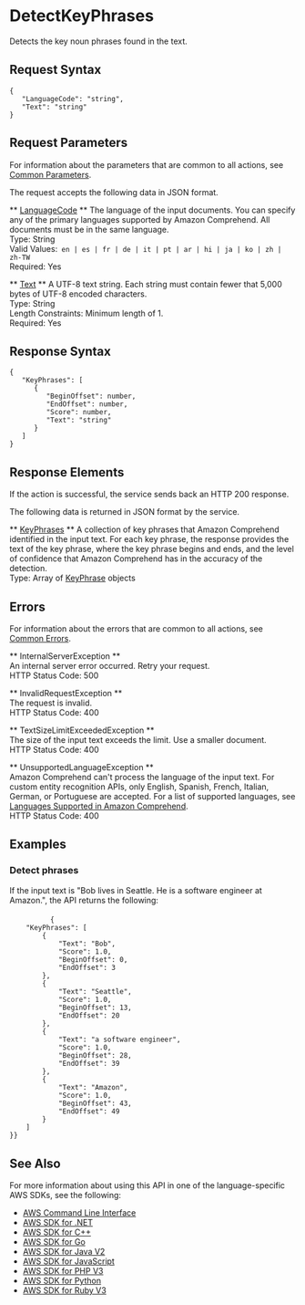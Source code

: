 # DetectKeyPhrases<a name="API_DetectKeyPhrases"></a>

Detects the key noun phrases found in the text\. 

## Request Syntax<a name="API_DetectKeyPhrases_RequestSyntax"></a>

```
{
   "LanguageCode": "string",
   "Text": "string"
}
```

## Request Parameters<a name="API_DetectKeyPhrases_RequestParameters"></a>

For information about the parameters that are common to all actions, see [Common Parameters](CommonParameters.md)\.

The request accepts the following data in JSON format\.

 ** [LanguageCode](#API_DetectKeyPhrases_RequestSyntax) **   <a name="comprehend-DetectKeyPhrases-request-LanguageCode"></a>
The language of the input documents\. You can specify any of the primary languages supported by Amazon Comprehend\. All documents must be in the same language\.  
Type: String  
Valid Values:` en | es | fr | de | it | pt | ar | hi | ja | ko | zh | zh-TW`   
Required: Yes

 ** [Text](#API_DetectKeyPhrases_RequestSyntax) **   <a name="comprehend-DetectKeyPhrases-request-Text"></a>
A UTF\-8 text string\. Each string must contain fewer that 5,000 bytes of UTF\-8 encoded characters\.  
Type: String  
Length Constraints: Minimum length of 1\.  
Required: Yes

## Response Syntax<a name="API_DetectKeyPhrases_ResponseSyntax"></a>

```
{
   "KeyPhrases": [ 
      { 
         "BeginOffset": number,
         "EndOffset": number,
         "Score": number,
         "Text": "string"
      }
   ]
}
```

## Response Elements<a name="API_DetectKeyPhrases_ResponseElements"></a>

If the action is successful, the service sends back an HTTP 200 response\.

The following data is returned in JSON format by the service\.

 ** [KeyPhrases](#API_DetectKeyPhrases_ResponseSyntax) **   <a name="comprehend-DetectKeyPhrases-response-KeyPhrases"></a>
A collection of key phrases that Amazon Comprehend identified in the input text\. For each key phrase, the response provides the text of the key phrase, where the key phrase begins and ends, and the level of confidence that Amazon Comprehend has in the accuracy of the detection\.   
Type: Array of [KeyPhrase](API_KeyPhrase.md) objects

## Errors<a name="API_DetectKeyPhrases_Errors"></a>

For information about the errors that are common to all actions, see [Common Errors](CommonErrors.md)\.

 ** InternalServerException **   
An internal server error occurred\. Retry your request\.  
HTTP Status Code: 500

 ** InvalidRequestException **   
The request is invalid\.  
HTTP Status Code: 400

 ** TextSizeLimitExceededException **   
The size of the input text exceeds the limit\. Use a smaller document\.  
HTTP Status Code: 400

 ** UnsupportedLanguageException **   
Amazon Comprehend can't process the language of the input text\. For custom entity recognition APIs, only English, Spanish, French, Italian, German, or Portuguese are accepted\. For a list of supported languages, see [Languages Supported in Amazon Comprehend](supported-languages.md)\.   
HTTP Status Code: 400

## Examples<a name="API_DetectKeyPhrases_Examples"></a>

### Detect phrases<a name="API_DetectKeyPhrases_Example_1"></a>

If the input text is "Bob lives in Seattle\. He is a software engineer at Amazon\.", the API returns the following:

#### <a name="w71aac49b5c92c15b3b5"></a>

```
          {
    "KeyPhrases": [
        {
            "Text": "Bob",
            "Score": 1.0,
            "BeginOffset": 0,
            "EndOffset": 3
        },
        {
            "Text": "Seattle",
            "Score": 1.0,
            "BeginOffset": 13,
            "EndOffset": 20
        },
        {
            "Text": "a software engineer",
            "Score": 1.0,
            "BeginOffset": 28,
            "EndOffset": 39
        },
        {
            "Text": "Amazon",
            "Score": 1.0,
            "BeginOffset": 43,
            "EndOffset": 49
        }
    ]
}}
```

## See Also<a name="API_DetectKeyPhrases_SeeAlso"></a>

For more information about using this API in one of the language\-specific AWS SDKs, see the following:
+  [AWS Command Line Interface](https://docs.aws.amazon.com/goto/aws-cli/comprehend-2017-11-27/DetectKeyPhrases) 
+  [AWS SDK for \.NET](https://docs.aws.amazon.com/goto/DotNetSDKV3/comprehend-2017-11-27/DetectKeyPhrases) 
+  [AWS SDK for C\+\+](https://docs.aws.amazon.com/goto/SdkForCpp/comprehend-2017-11-27/DetectKeyPhrases) 
+  [AWS SDK for Go](https://docs.aws.amazon.com/goto/SdkForGoV1/comprehend-2017-11-27/DetectKeyPhrases) 
+  [AWS SDK for Java V2](https://docs.aws.amazon.com/goto/SdkForJavaV2/comprehend-2017-11-27/DetectKeyPhrases) 
+  [AWS SDK for JavaScript](https://docs.aws.amazon.com/goto/AWSJavaScriptSDK/comprehend-2017-11-27/DetectKeyPhrases) 
+  [AWS SDK for PHP V3](https://docs.aws.amazon.com/goto/SdkForPHPV3/comprehend-2017-11-27/DetectKeyPhrases) 
+  [AWS SDK for Python](https://docs.aws.amazon.com/goto/boto3/comprehend-2017-11-27/DetectKeyPhrases) 
+  [AWS SDK for Ruby V3](https://docs.aws.amazon.com/goto/SdkForRubyV3/comprehend-2017-11-27/DetectKeyPhrases) 